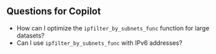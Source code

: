 ## Questions for Copilot
- How can I optimize the `ipfilter_by_subnets_func` function for large datasets?
- Can I use `ipfilter_by_subnets_func` with IPv6 addresses?